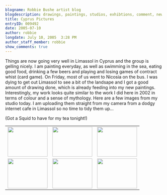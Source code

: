 ```yaml
---
blogname: Robbie Bushe artist blog
blogdescription: drawings, paintings, studios, exhibtions, comment, news as they happen to Robbie Bushe
title: Cyprus Pictures
entryID: 009492
date: 2005-07-10
author: robbie
longdate: July 10, 2005  3:28 PM
author_staff_member: robbie
show_comments: true
---
```


<p>Things are now going very well in Limassol in Cyprus and the group is gelling nicely. I am painting everyday, as well as swimming in the sea, eating good food, drinking a few beers and playing and losing games of contract whist (card game). On Friday, most of us went to Nicosia on the bus. I was dying to get out Limassol to see a bit of the landsape and I got a good amount of drawing done, which is already feeding into my new paintings. Interestingly, my work looks quite similar to the work I did here in 2002 in terms of colour and a sense of mythology. Here are a few images from my studio today. I am uploading them straight from my camera from a dodgy internet cafe in Limassol so no time to tidy them up...</p>

<p>(Got a Squid to have for my tea tonight!)</p>

<table><tr><td><a href="http://mtengine.pumpernickle.net/mt_pages/robbiebushe/previously/DSC00010.html" onclick="window.open('http://mtengine.pumpernickle.net/mt_pages/robbiebushe/previously/DSC00010.html','popup','width=640,height=480,scrollbars=no,resizable=no,toolbar=no,directories=no,location=no,menubar=no,status=no,left=0,top=0'); return false"><img src="http://mtengine.pumpernickle.net/mt_pages/robbiebushe/previously/DSC00010-thumb.JPG" width="128" height="96" /></a></td><td><a href="http://mtengine.pumpernickle.net/mt_pages/robbiebushe/previously/DSC00004.html" onclick="window.open('http://mtengine.pumpernickle.net/mt_pages/robbiebushe/previously/DSC00004.html','popup','width=640,height=480,scrollbars=no,resizable=no,toolbar=no,directories=no,location=no,menubar=no,status=no,left=0,top=0'); return false"><img src="http://mtengine.pumpernickle.net/mt_pages/robbiebushe/previously/DSC00004-thumb.JPG" width="128" height="96" /></a></td><td><a href="http://mtengine.pumpernickle.net/mt_pages/robbiebushe/previously/DSC000011.html" onclick="window.open('http://mtengine.pumpernickle.net/mt_pages/robbiebushe/previously/DSC000011.html','popup','width=640,height=480,scrollbars=no,resizable=no,toolbar=no,directories=no,location=no,menubar=no,status=no,left=0,top=0'); return false"><img src="http://mtengine.pumpernickle.net/mt_pages/robbiebushe/previously/DSC00001-thumb.JPG" width="128" height="96" /></a></td></tr><tr><td><a href="http://mtengine.pumpernickle.net/mt_pages/robbiebushe/previously/DSC00002.html" onclick="window.open('http://mtengine.pumpernickle.net/mt_pages/robbiebushe/previously/DSC00002.html','popup','width=640,height=480,scrollbars=no,resizable=no,toolbar=no,directories=no,location=no,menubar=no,status=no,left=0,top=0'); return false"><img src="http://mtengine.pumpernickle.net/mt_pages/robbiebushe/previously/DSC00002-thumb.JPG" width="128" height="96" /></a></td><td><a href="http://mtengine.pumpernickle.net/mt_pages/robbiebushe/previously/DSC00005.html" onclick="window.open('http://mtengine.pumpernickle.net/mt_pages/robbiebushe/previously/DSC00005.html','popup','width=640,height=480,scrollbars=no,resizable=no,toolbar=no,directories=no,location=no,menubar=no,status=no,left=0,top=0'); return false"><img src="http://mtengine.pumpernickle.net/mt_pages/robbiebushe/previously/DSC00005-thumb.JPG" width="128" height="96" /></a></td><td><a href="http://mtengine.pumpernickle.net/mt_pages/robbiebushe/previously/DSC00007.html" onclick="window.open('http://mtengine.pumpernickle.net/mt_pages/robbiebushe/previously/DSC00007.html','popup','width=640,height=480,scrollbars=no,resizable=no,toolbar=no,directories=no,location=no,menubar=no,status=no,left=0,top=0'); return false"><img src="http://mtengine.pumpernickle.net/mt_pages/robbiebushe/previously/DSC00007-thumb.JPG" width="128" height="96" /></a></td></tr></table>

